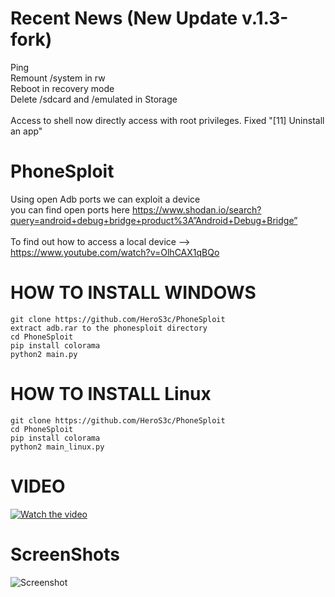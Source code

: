 # Recent News (New Update v.1.3-fork)
Ping<br>        Remount /system in rw <br>
Reboot in recovery mode <br>   Delete /sdcard and /emulated in Storage <br>   
Access to shell now directly access with root privileges.
Fixed "[11] Uninstall an app"
  

# PhoneSploit 
Using open Adb ports we can exploit a device
<br> you can find open ports here https://www.shodan.io/search?query=android+debug+bridge+product%3A”Android+Debug+Bridge”
<br>
<br> To find out how to access a local device --> https://www.youtube.com/watch?v=OlhCAX1qBQo


# HOW TO INSTALL WINDOWS
```
git clone https://github.com/HeroS3c/PhoneSploit
extract adb.rar to the phonesploit directory 
cd PhoneSploit
pip install colorama
python2 main.py
```

# HOW TO INSTALL Linux
```
git clone https://github.com/HeroS3c/PhoneSploit
cd PhoneSploit
pip install colorama
python2 main_linux.py
```


# VIDEO
[![Watch the video](https://img.youtube.com/vi/6XNf9s-PZxY/hqdefault.jpg)](https://www.youtube.com/watch?v=6XNf9s-PZxY)

# ScreenShots
![Screenshot](Screenshot.png)
